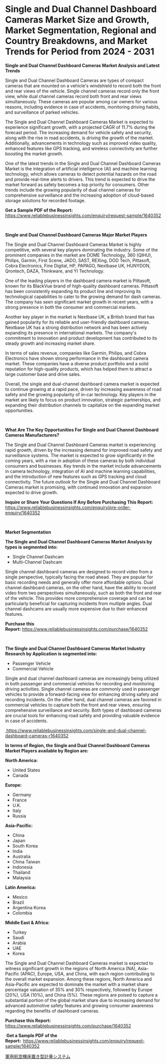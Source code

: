 <p><h1>Single and Dual Channel Dashboard Cameras Market Size and Growth, Market Segmentation, Regional and Country Breakdowns, and Market Trends for Period from 2024 -  2031</h1></p><p><strong>Single and Dual Channel Dashboard Cameras Market Analysis and Latest Trends</strong></p>
<p><p>Single and Dual Channel Dashboard Cameras are types of compact cameras that are mounted on a vehicle's windshield to record both the front and rear views of the vehicle. Single channel cameras record only the front view, while dual channel cameras record both front and rear views simultaneously. These cameras are popular among car owners for various reasons, including evidence in case of accidents, monitoring driving habits, and surveillance of parked vehicles.</p><p>The Single and Dual Channel Dashboard Cameras Market is expected to experience significant growth, with a projected CAGR of 11.7% during the forecast period. The increasing demand for vehicle safety and security, along with the rise in road accidents, is driving the growth of the market. Additionally, advancements in technology such as improved video quality, enhanced features like GPS tracking, and wireless connectivity are further boosting the market growth.</p><p>One of the latest trends in the Single and Dual Channel Dashboard Cameras Market is the integration of artificial intelligence (AI) and machine learning technology, which allows cameras to detect potential hazards on the road and provide real-time alerts to drivers. This trend is expected to drive the market forward as safety becomes a top priority for consumers. Other trends include the growing popularity of dual channel cameras for comprehensive surveillance and the increasing adoption of cloud-based storage solutions for recorded footage.</p></p>
<p><strong>Get a Sample PDF of the Report:&nbsp;</strong> <a href="https://www.reliablebusinessinsights.com/enquiry/request-sample/1640352">https://www.reliablebusinessinsights.com/enquiry/request-sample/1640352</a></p>
<p>&nbsp;</p>
<p><strong>Single and Dual Channel Dashboard Cameras Major Market Players</strong></p>
<p><p>The Single and Dual Channel Dashboard Cameras Market is highly competitive, with several key players dominating the industry. Some of the prominent companies in the market are DOME Technology, 360 (QIHU), Philips, Garmin, First Scene, JADO, SAST, REXing, DOD Tech, Pittasoft, Cobra Electronics, Fine Digital, HP, PAPAGO, Nextbase UK, HUNYDON, Qrontech, DAZA, Thinkware, and YI Technology.</p><p>One of the leading players in the dashboard camera market is Pittasoft, known for its BlackVue brand of high-quality dashboard cameras. Pittasoft has been consistently expanding its product line and improving its technological capabilities to cater to the growing demand for dash cameras. The company has seen significant market growth in recent years, with a strong presence in both the consumer and commercial markets.</p><p>Another key player in the market is Nextbase UK, a British brand that has gained popularity for its reliable and user-friendly dashboard cameras. Nextbase UK has a strong distribution network and has been actively expanding its presence in international markets. The company's commitment to innovation and product development has contributed to its steady growth and increasing market share.</p><p>In terms of sales revenue, companies like Garmin, Philips, and Cobra Electronics have shown strong performance in the dashboard camera market. These companies have a diverse product portfolio and a solid reputation for high-quality products, which has helped them to attract a large customer base and drive sales.</p><p>Overall, the single and dual-channel dashboard camera market is expected to continue growing at a rapid pace, driven by increasing awareness of road safety and the growing popularity of in-car technology. Key players in the market are likely to focus on product innovation, strategic partnerships, and expanding their distribution channels to capitalize on the expanding market opportunities.</p></p>
<p>&nbsp;</p>
<p><strong>What Are The Key Opportunities For Single and Dual Channel Dashboard Cameras Manufacturers?</strong></p>
<p><p>The Single and Dual Channel Dashboard Cameras market is experiencing rapid growth, driven by the increasing demand for improved road safety and surveillance systems. The market is expected to grow significantly in the coming years, with a rise in adoption of these cameras by both individual consumers and businesses. Key trends in the market include advancements in camera technology, integration of AI and machine learning capabilities, and the introduction of new features such as GPS tracking and cloud connectivity. The future outlook for the Single and Dual Channel Dashboard Cameras market is promising, with continued innovation and expansion expected to drive growth.</p></p>
<p><strong>Inquire or Share Your Questions If Any Before Purchasing This Report:</strong> <a href="https://www.reliablebusinessinsights.com/enquiry/pre-order-enquiry/1640352">https://www.reliablebusinessinsights.com/enquiry/pre-order-enquiry/1640352</a></p>
<p>&nbsp;</p>
<p><strong>Market Segmentation</strong></p>
<p><strong>The Single and Dual Channel Dashboard Cameras Market Analysis by types is segmented into:</strong></p>
<p><ul><li>Single Channel Dashcam</li><li>Multi-Channel Dashcam</li></ul></p>
<p><p>Single channel dashboard cameras are designed to record video from a single perspective, typically facing the road ahead. They are popular for basic recording needs and generally offer more affordable options. Dual channel dashboard cameras, on the other hand, have the ability to record video from two perspectives simultaneously, such as both the front and rear of the vehicle. This provides more comprehensive coverage and can be particularly beneficial for capturing incidents from multiple angles. Dual channel dashcams are usually more expensive due to their enhanced features.</p></p>
<p><strong>Purchase this Report:&nbsp;</strong><a href="https://www.reliablebusinessinsights.com/purchase/1640352">https://www.reliablebusinessinsights.com/purchase/1640352</a></p>
<p>&nbsp;</p>
<p><strong>The Single and Dual Channel Dashboard Cameras Market Industry Research by Application is segmented into:</strong></p>
<p><ul><li>Passenger Vehicle</li><li>Commercial Vehicle</li></ul></p>
<p><p>Single and dual channel dashboard cameras are increasingly being utilized in both passenger and commercial vehicles for recording and monitoring driving activities. Single channel cameras are commonly used in passenger vehicles to provide a forward-facing view for enhancing driving safety and recording incidents. On the other hand, dual channel cameras are favored in commercial vehicles to capture both the front and rear views, ensuring comprehensive surveillance and security. Both types of dashboard cameras are crucial tools for enhancing road safety and providing valuable evidence in case of accidents.</p></p>
<p><a href="https://www.reliablebusinessinsights.com/single-and-dual-channel-dashboard-cameras-r1640352">&nbsp;https://www.reliablebusinessinsights.com/single-and-dual-channel-dashboard-cameras-r1640352</a></p>
<p><strong>In terms of Region, the Single and Dual Channel Dashboard Cameras Market Players available by Region are:</strong></p>
<p>
    <p> <strong> North America: </strong>
        <ul>
            <li>United States</li>
            <li>Canada</li>
        </ul>
        </p> 
    <p> <strong> Europe: </strong>
        <ul>
            <li>Germany</li>
            <li>France</li>
            <li>U.K.</li>
            <li>Italy</li>
            <li>Russia</li>
        </ul>
        </p> 
    <p> <strong> Asia-Pacific: </strong>
        <ul>
            <li>China</li>
            <li>Japan</li>
            <li>South Korea</li>
            <li>India</li>
            <li>Australia</li>
            <li>China Taiwan</li>
            <li>Indonesia</li>
            <li>Thailand</li>
            <li>Malaysia</li>
        </ul>
        </p> 
    <p> <strong> Latin America: </strong>
        <ul>
            <li>Mexico</li>
            <li>Brazil</li>
            <li>Argentina Korea</li>
            <li>Colombia</li>
        </ul>
        </p> 
    <p> <strong> Middle East & Africa: </strong>
        <ul>
            <li>Turkey</li>
            <li>Saudi</li>
            <li>Arabia</li>
            <li>UAE</li>
            <li>Korea</li>
        </ul>
    </p>
    </p>
<p><p>The Single and Dual Channel Dashboard Cameras market is expected to witness significant growth in the regions of North America (NA), Asia-Pacific (APAC), Europe, USA, and China, with each region contributing to the overall market expansion. Among these regions, North America and Asia-Pacific are expected to dominate the market with a market share percentage valuation of 35% and 30% respectively, followed by Europe (20%), USA (10%), and China (5%). These regions are poised to capture a substantial portion of the global market share due to increasing demand for advanced automotive safety features and growing consumer awareness regarding the benefits of dashboard cameras.</p></p>
<p><strong>Purchase this Report: </strong><a href="https://www.reliablebusinessinsights.com/purchase/1640352">https://www.reliablebusinessinsights.com/purchase/1640352</a></p>
<p>&nbsp;<strong>Get a Sample PDF of the Report:&nbsp;&nbsp;</strong><a href="https://www.reliablebusinessinsights.com/enquiry/request-sample/1640352">https://www.reliablebusinessinsights.com/enquiry/request-sample/1640352</a></p>
<p><strong></strong></p>
<p><p><a href="https://github.com/mreklxf44233/Market-Research-Report-List-2/blob/main/8163562127637.md">軍用航空機床置き型計量システム</a></p></p>